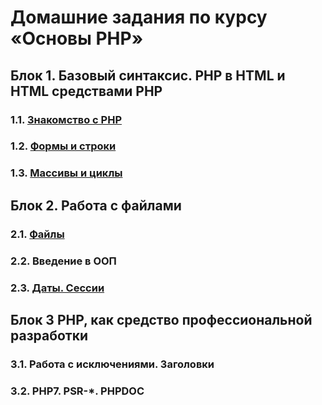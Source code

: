 # Домашние задания по курсу «Основы PHP»

## Блок 1. Базовый синтаксис. PHP в HTML и HTML средствами PHP

### 1.1. [Знакомство с PHP](./1.1-intro-and-branching)

### 1.2. [Формы и строки](./1.2-strings-and-forms)

### 1.3. [Массивы и циклы](./1.3-arrays-and-functions/)

## Блок 2. Работа с файлами

### 2.1. [Файлы](./2.1-files)

### 2.2. Введение в ООП

### 2.3. [Даты. Сессии](./2.3-dates-and-sessions/)

## Блок 3 PHP, как средство профессиональной разработки

### 3.1. Работа с исключениями. Заголовки

### 3.2. PHP7. PSR-*. PHPDOC
